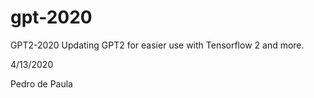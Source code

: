 # gpt-2020
GPT2-2020 
Updating GPT2 for easier use with Tensorflow 2 and more.

4/13/2020

Pedro de Paula